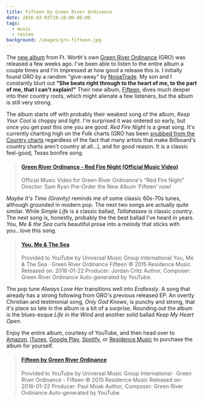```yaml
---
title: Fifteen by Green River Ordinance
date: 2016-02-03T19:18:00-06:00
tags:
  - music
  - review
background: /images/gro-fifteen.jpg
---
```


The [new album][amz] from Ft. Worth's own [Green River Ordinance][GRO] (GRO) was released a few weeks ago.  I've been able to listen to the entire album a couple times and I'm impressed at how good a release this is.  I initially found GRO by a random "give-away" by [NoiseTrade][nt].  My son and I constantly blurt out **"She beats right through to the heart of me, to the part of me, that I can't explain!"**  Their new album, [Fifteen][amz], dives much deeper into their country roots, which might alienate a few listeners, but the album is still very strong.

The album starts off with probably their weakest song of the album, _Keep Your Cool_ is choppy and light.  I'm surprised it was ordered so early, but once you get past this one you are good.  _Red Fire Night_ is a great song.  It's currently charting high on the Folk charts (GRO has been [snubbed from the Country charts][billboard] regardless of the fact that many artists that make Billboard's country charts aren't country at all...), and for good reason. It is a classic feel-good, Texas bonfire song.

<blockquote class="embedly-card" data-card-key="bdfeaf9e6c274fb9a648b7a58a607e12"><h4><a href="https://youtu.be/-tcAwyNlSjs">Green River Ordinance - Red Fire Night (Official Music Video)</a></h4><p>Official Music Video for Green River Ordinance's "Red Fire Night" Director: Sam Ryan Pre-Order the New Album 'Fifteen' now!</p></blockquote>

_Maybe It's Time (Gravity)_ reminds me of some classic 60s-70s tunes, although grounded in modern pop.  The next two songs are actually quite similar.  While _Simple Life_ is a classic ballad, _Tallahassee_ is classic country.  The next song is, honestly, probably the the best ballad I've heard in years.  _You, Me & the Sea_ curls beautiful prose into a melody that sticks with you...love this song.

<blockquote class="embedly-card" data-card-key="bdfeaf9e6c274fb9a648b7a58a607e12"><h4><a href="https://youtu.be/gjurYgNoDtg">You, Me & The Sea</a></h4><p>Provided to YouTube by Universal Music Group International You, Me & The Sea · Green River Ordinance Fifteen ℗ 2015 Residence Music Released on: 2016-01-22 Producer: Jordan Critz Author, Composer: Green River Ordinance Auto-generated by YouTube.</p></blockquote>

The pop tune _Always Love Her_ transitions well into _Endlessly_. A song that already has a strong following from GRO's previous released EP.  An overtly Christian and testimonial song, _Only God Knows_, is punchy and strong, that it's place so late in the album is a bit of a surprise.  Rounding out the album is the blues-esque _Life in the Wind_ and another solid ballad _Keep My Heart Open_.

Enjoy the entire album, courtesy of YouTube, and then head over to [Amazon][amz], [iTunes](http://bit.ly/GROFifteeniT), [Google Play](http://bit.ly/GROfifteenGP), [Spotify](http://bit.ly/FifteenonSP), or [Residence Music](http://bit.ly/GROfifteenRM) to purchase the album for yourself.

<blockquote class="embedly-card" data-card-key="bdfeaf9e6c274fb9a648b7a58a607e12"><h4><a href="https://youtu.be/CTcrv6gBytU?list=PLuMVFoZT6ZdJEnnYAHLtQfYv7VOrjxTRh">Fifteen by Green River Ordinance</a></h4><p>Provided to YouTube by Universal Music Group International · Green River Ordinance - Fifteen ℗ 2015 Residence Music Released on: 2016-01-22 Producer: Paul Moak Author, Composer: Green River Ordinance Auto-generated by YouTube.</p></blockquote>
<script async src="//cdn.embedly.com/widgets/platform.js" charset="UTF-8"></script>

[GRO]: http://www.greenriverordinance.com/
[nt]: http://www.noisetrade.com/
[billboard]: http://www.savingcountrymusic.com/green-river-ordinance-excluded-from-billboard-country-charts-while-other-acts-go-unquestioned/
[amz]: http://www.amazon.com/gp/product/B015J92GXK/ref=as_li_tl?ie=UTF8&camp=1789&creative=390957&creativeASIN=B015J92GXK&linkCode=as2&tag=traeblain-20&linkId=SC77NCEVRBHPNDA7

